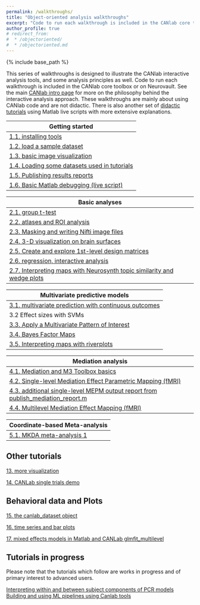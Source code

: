 ```yaml
---
permalink: /walkthroughs/
title: "Object-oriented analysis walkthroughs"
excerpt: "Code to run each walkthrough is included in the CANlab core toolbox or on Neurovault."
author_profile: true
# redirect_from:
#  * /objectoriented/
#  * /objectoriented.md
---
```

{% include base_path %}

This series of walkthroughs is designed to illustrate the CANlab interactive analysis tools, and some analysis principles as well.
Code to run each walkthrough is included in the CANlab core toolbox or on Neurovault. See the main [CANlab intro page](/) for more on the philosophy behind the interactive analysis approach. These walkthroughs are mainly about using CANlab code and are not didactic. There is also another set of [didactic tutorials](/tutorials) using Matlab live scripts with more extensive explanations.

| Getting started             
| ------------       |
| [1.1. installing tools](canlab_help_1_installing_tools/canlab_help_1_installing_tools.html)  
| [1.2. load a sample dataset](canlab_help_2_load_a_sample_dataset/canlab_help_2_load_a_sample_dataset.html)
| [1.3.  basic image visualization](canlab_help_2b_basic_image_visualization/canlab_help_2b_basic_image_visualization.html)
| [1.4.  Loading some datasets used in tutorials](canlab_help_2c_loading_datasets/canlab_help_2c_loading_datasets.html)
| [1.5.  Publishing results reports](canlab_help_2d_publish_a_report/canlab_help_2d_publish_a_report.html)
| [1.6.  Basic Matlab debugging (live script)](/tutorials/matlab/basic_matlab_debugging.mlx)

| Basic analyses             
| ------------       |
| [2.1. group t-test](canlab_help_3_voxelwise_t_test_walkthrough/canlab_help_3_voxelwise_t_test_walkthrough.html)
| [2.2. atlases and ROI analysis](canlab_help_3b_atlases_and_ROI_analysis/canlab_help_3b_atlases_and_ROI_analysis.html)
| [2.3. Masking and writing Nifti image files](canlab_help_4_masking_and_writing_nifti_files/canlab_help_4_masking_and_writing_nifti_files.html)
| [2.4. 3-D visualization on brain surfaces](canlab_help_4b_3D_visualization/canlab_help_4b_3D_visualization.html)
| [2.5. Create and explore 1st-level design matrices](first_level_design_matrix_exploration/first_level_design_matrix_exploration.html)
| [2.6. regression, interactive analysis](canlab_help_5_regression_walkthrough/canlab_help_5_regression_walkthrough.html)
| [2.7. Interpreting maps with Neurosynth topic similarity and wedge plots](neurosynth_topic_similarity_and_wedge_plot/neurosynth_topic_similarity_and_wedge_plot.html)

| Multivariate predictive models           
| ------------       |
| [3.1. multivariate prediction with continuous outcomes](canlab_help_7_multivariate_prediction_basics/canlab_help_7_multivariate_prediction_basics.html)
| 3.2  Effect sizes with SVMs
| [3.3. Apply a Multivariate Pattern of Interest](canlab_help_9_apply_a_multivariate_pattern_of_interest/canlab_help_9_apply_a_multivariate_pattern_of_interest.html)
| [3.4. Bayes Factor Maps](EmoReg_BayesFactor_walkthrough/EmoReg_BayesFactor_walkthrough.html)
| [3.5. Interpreting maps with riverplots](canlab_help_8_riverplot_cerebellar_atlas_example.m/canlab_help_8_riverplot_cerebellar_atlas_example.html)

| Mediation analysis          
| ------------       |
| [4.1. Mediation and M3 Toolbox basics](tutorials/html/mediation_1_basics.html) | [Download Matlab Live Script](tutorials/matlab/mediation_1_basics.mlx) |  
| [4.2. Single-level Mediation Effect Parametric Mapping (fMRI)](mediation_example_script_1/mediation_example_script_1.html) | [Download Matlab Script 1](tutorials/matlab/mediation_brain_single_level_walkthrough1.m) and [Script 2](tutorials/matlab/mediation_brain_single_level_walkthrough2.m) |
| [4.3. additional single-level MEPM output report from publish_mediation_report.m](mediation_brain_sample_report/mediation_brain_results_report.html) |  |
| [4.4. Multilevel Mediation Effect Mapping (fMRI)](tutorials/html/mediation_brain_multilevel_walkthrough1.html) | [Download Matlab Live Script](tutorials/matlab/mediation_brain_multilevel_walkthrough1.mlx) |

| Coordinate-based Meta-analysis          
| ------------       |
| [5.1. MKDA meta-analysis 1](canlab_meta_analysis_walkthrough1.m/canlab_meta_analysis_walkthrough1.html)

## Other tutorials

[13. more visualization](visualize_neuroimaging_data/visualize_neuroimaging_data.html)

[14. CANLab single trials demo](canlab_single_trials_demo/demo_norming_comparison.html)

## Behavioral data and Plots

[15. the canlab_dataset object](canlab_dataset_basic_usage/canlab_dataset_basic_usage.html)

[16. time series and bar plots](atlas_2012_behavioral_plot_example_figure/atlas_2012_behavioral_plot_example_figure.html)

[17. mixed effects models in Matlab and CANLab glmfit_multilevel](canlab_mixed_model_example/canlab_mixed_model_example.html)

## Tutorials in progress
Please note that the tutorials which follow are works in progress and of primary interest to advanced users.

[Interpreting within and between subject components of PCR models](mlpcr_demo/mlpcr_demo.html)
[Building and using ML pipelines using Canlab tools](https://github.com/canlab/ooFmriDataObjML/blob/main/demos/html/estimateBestRegionPerformance.html)
